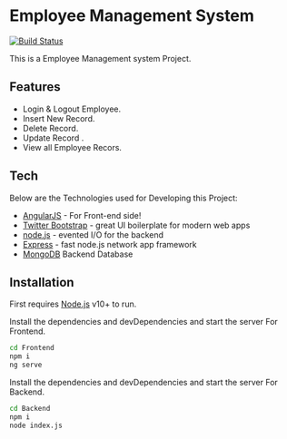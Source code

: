 # Employee Management System

[![Build Status](https://travis-ci.org/joemccann/dillinger.svg?branch=master)](https://employeesystem.stackblitz.io)


This is a Employee Management system Project.

## Features

- Login & Logout Employee.
- Insert New Record. 
- Delete Record.
- Update Record .
- View all Employee Recors.

## Tech

Below are the Technologies used for Developing this Project:

- [AngularJS](https://angular.io/) - For Front-end side!
- [Twitter Bootstrap](https://getbootstrap.com/) - great UI boilerplate for modern web apps
- [node.js](https://nodejs.org) - evented I/O for the backend
- [Express](https://expressjs.com/) - fast node.js network app framework
- [MongoDB](https://www.mongodb.com/) Backend Database

## Installation

First requires [Node.js](https://nodejs.org/) v10+ to run.

Install the dependencies and devDependencies and start the server For Frontend.

```sh
cd Frontend
npm i
ng serve
```

Install the dependencies and devDependencies and start the server For Backend.

```sh
cd Backend
npm i
node index.js
```
